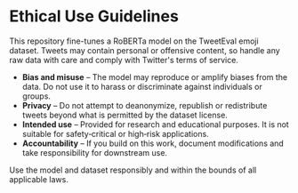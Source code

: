 # Ethical Use Guidelines

This repository fine-tunes a RoBERTa model on the TweetEval emoji dataset. Tweets may contain personal or offensive content, so handle any raw data with care and comply with Twitter's terms of service.

- **Bias and misuse** – The model may reproduce or amplify biases from the data. Do not use it to harass or discriminate against individuals or groups.
- **Privacy** – Do not attempt to deanonymize, republish or redistribute tweets beyond what is permitted by the dataset license.
- **Intended use** – Provided for research and educational purposes. It is not suitable for safety‑critical or high‑risk applications.
- **Accountability** – If you build on this work, document modifications and take responsibility for downstream use.

Use the model and dataset responsibly and within the bounds of all applicable laws.
